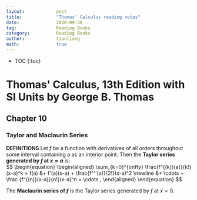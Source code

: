 ```yaml
---
layout:            post
title:             "Thomas' Calculus reading notes"
date:              2020-09-30
tag:               Reading Books
category:          Reading Books
author:            tianliang
math:              true
---
```



- TOC
{:toc}

# Thomas' Calculus, 13th Edition with SI Units by George B. Thomas

## Chapter 10  
### Taylor and Maclaurin Series
**DEFINITIONS**
Let $f$ be a function with derivatives of all orders throughout some interval containing a as an interior point. Then the **Taylor series generated by $f$ at $x = a$** is:  
\$$
\begin{equation}
 \begin{aligned}
\sum_{k=0}^{\infty} \frac{f^{(k)}(a)}{k!}(x-a)^k = f(a) &+ f'(a)(x-a) + \frac{f^''(a)}{2!}(x-a)^2  \newline
&+ \cdots + \frac {f^{(n)}(x-a)}{n!}(x-a)^n + \cdots ;
 \end{aligned}
\end{equation}
$$

The **Maclaurin series of $f$** is the Taylor series generated by $f$ at $x = 0$.





